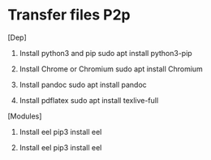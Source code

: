 # Transfer files P2p

[Dep]
1. Install python3 and pip
    sudo apt install python3-pip

2. Install Chrome or Chromium
    sudo apt install Chromium

3. Install pandoc
    sudo apt install pandoc

4. Install pdflatex
    sudo apt install texlive-full

[Modules]
1. Install eel
    pip3 install eel

2. Install eel
    pip3 install eel
